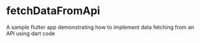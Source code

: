 # fetchDataFromApi
A sample flutter app demonstrating how to implement data fetching from an API using dart code
